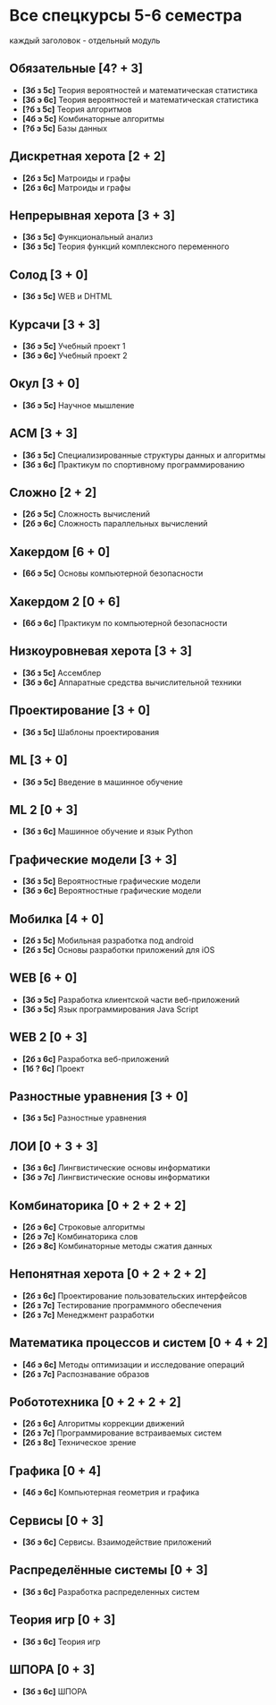 # Все спецкурсы 5-6 семестра
каждый заголовок - отдельный модуль

## Обязательные **[4? + 3]**
- **[3б з 5с]** Теория вероятностей и математическая статистика
- **[3б э 6с]** Теория вероятностей и математическая статистика
- **[?б з 5с]** Теория алгоритмов
- **[4б э 5с]** Комбинаторные алгоритмы
- **[?б э 5с]** Базы данных

## Дискретная херота **[2 + 2]**
- **[2б з 5с]** Матроиды и графы
- **[2б з 6с]** Матроиды и графы

## Непрерывная херота **[3 + 3]**
- **[3б з 5с]** Функциональный анализ
- **[3б з 5с]** Теория функций комплексного переменного

## Солод **[3 + 0]**
- **[3б з 5с]** WEB и DHTML

## Курсачи **[3 + 3]**
- **[3б э 5с]** Учебный проект 1
- **[3б э 6с]** Учебный проект 2
  
## Окул **[3 + 0]**
- **[3б э 5с]** Научное мышление

## ACM **[3 + 3]**
- **[3б з 5с]** Специализированные структуры данных и алгоритмы
- **[3б з 6с]** Практикум по спортивному программированию

## Сложно **[2 + 2]**
- **[2б э 5с]** Сложность вычислений
- **[2б э 6с]** Сложность параллельных вычислений

## Хакердом **[6 + 0]**
- **[6б э 5с]** Основы компьютерной безопасности

## Хакердом 2 **[0 + 6]**
- **[6б э 6с]** Практикум по компьютерной безопасности
  
## Низкоуровневая херота **[3 + 3]**
- **[3б з 5с]** Ассемблер
- **[3б э 6с]** Аппаратные средства вычислительной техники

## Проектирование **[3 + 0]**
- **[3б з 5с]** Шаблоны проектирования

## ML **[3 + 0]**
- **[3б э 5с]** Введение в машинное обучение

## ML 2 **[0 + 3]**
- **[3б з 6с]** Машинное обучение и язык Python

## Графические модели **[3 + 3]**
- **[3б з 5с]** Вероятностные графические модели
- **[3б э 6с]** Вероятностные графические модели

## Мобилка **[4 + 0]**
- **[2б з 5с]** Мобильная разработка под android
- **[2б з 5с]** Основы разработки приложений для iOS

## WEB **[6 + 0]**
- **[3б э 5с]** Разработка клиентской части веб-приложений
- **[3б э 5с]** Язык программирования Java Script

## WEB 2 **[0 + 3]**
- **[2б з 6с]** Разработка веб-приложений
- **[1б ? 6с]** Проект


## Разностные уравнения **[3 + 0]**
- **[3б з 5с]** Разностные уравнения

## ЛОИ **[0 + 3 + 3]**
- **[3б з 6с]** Лингвистические основы информатики
- **[3б э 7с]** Лингвистические основы информатики

## Комбинаторика **[0 + 2 + 2 + 2]**
- **[2б э 6с]** Строковые алгоритмы
- **[2б э 7с]** Комбинаторика слов
- **[2б э 8с]** Комбинаторные методы сжатия данных

## Непонятная херота **[0 + 2 + 2 + 2]**
- **[2б з 6с]** Проектирование пользовательских интерфейсов
- **[2б з 7с]** Тестирование программного обеспечения
- **[2б з 7с]** Менеджмент разработки
  
## Математика процессов и систем **[0 + 4 + 2]**
- **[4б э 6с]** Методы оптимизации и исследование операций
- **[2б з 7с]** Распознавание образов

## Робототехника **[0 + 2 + 2 + 2]**
- **[2б з 6с]** Алгоритмы коррекции движений
- **[2б з 7с]** Программирование встраиваемых систем
- **[2б з 8с]** Техническое зрение

## Графика **[0 + 4]**
- **[4б э 6с]** Компьютерная геометрия и графика

## Сервисы **[0 + 3]**
- **[3б э 6с]** Сервисы. Взаимодействие приложений

## Распределённые системы **[0 + 3]**
- **[3б з 6с]** Разработка распределенных систем

## Теория игр **[0 + 3]**
- **[3б з 6с]** Теория игр

## ШПОРА **[0 + 3]**
- **[3б з 6с]** ШПОРА
